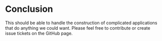 # Conclusion

This should be able to handle the construction of complicated applications that do anything we could want. Please feel free to contribute or create issue tickets on the GitHub page.
